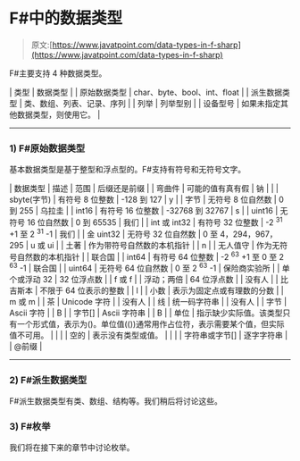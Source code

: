 # F#中的数据类型

> 原文:[https://www.javatpoint.com/data-types-in-f-sharp](https://www.javatpoint.com/data-types-in-f-sharp)

F#主要支持 4 种数据类型。

| 类型 | 数据类型 |
| 原始数据类型 | char、byte、bool、int、float |
| 派生数据类型 | 类、数组、列表、记录、序列 |
| 列举 | 列举型别 |
| 设备型号 | 如果未指定其他数据类型，则使用它。 |

* * *

### 1) F#原始数据类型

基本数据类型是基于整型和浮点型的。F#支持有符号和无符号文字。

| 数据类型 | 描述 | 范围 | 后缀还是前缀 |
| 弯曲件 | 可能的值有真有假 | 钠 |  |
| sbyte(字节) | 有符号 8 位整数 | -128 到 127 | y |
| 字节 | 无符号 8 位自然数 | 0 到 255 | 乌拉圭 |
| int16 | 有符号 16 位整数 | -32768 到 32767 | s |
| uint16 | 无符号 16 位自然数 | 0 到 65535 | 我们 |
| int 或 int32 | 有符号 32 位整数 | -2 <sup>31</sup> +1 至 2 <sup>31</sup> -1 | 我们 |
| 金 uint32 | 无符号 32 位自然数 | 0 至 4，294，967，295 | u 或 ui |
| 土著 | 作为带符号自然数的本机指针 |  | n |
| 无人值守 | 作为无符号自然数的本机指针 |  | 联合国 |
| int64 | 有符号 64 位整数 | -2 <sup>63</sup> +1 至 0 至 2 <sup>63</sup> -1 | 联合国 |
| uint64 | 无符号 64 位自然数 | 0 至 2 <sup>63</sup> -1 | 保险商实验所 |
| 单个或浮动 32 | 32 位浮点数 |  | f 或 f |
| 浮动；两倍 | 64 位浮点数 |  | 没有人 |
| 比吉斯本 | 不限于 64 位表示的整数 |  | l |
| 小数 | 表示为固定点或有理数的分数 |  | m 或 m |
| 茶 | Unicode 字符 |  | 没有人 |
| 线 | 统一码字符串 |  | 没有人 |
| 字节 | Ascii 字符 |  | B |
| 字节[] | Ascii 字符串 |  | B |
| 单位 | 指示缺少实际值。该类型只有一个形式值，表示为()。单位值(())通常用作占位符，表示需要某个值，但实际值不可用。 |  |  |
| 空的 | 表示没有类型或值。 |  |  |
| 字符串或字节[] | 逐字字符串 |  | @前缀 |

* * *

### 2) F#派生数据类型

F#派生数据类型有类、数组、结构等。我们稍后将讨论这些。

### 3) F#枚举

我们将在接下来的章节中讨论枚举。